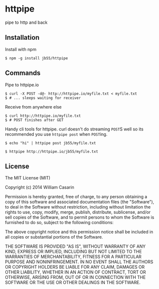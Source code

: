 
# httpipe

  pipe to http and back

## Installation

  Install with npm

    $ npm -g install jb55/httpipe

## Commands

  Pipe to httpipe.io

    $ curl -X POST -d@- http://httpipe.io/myfile.txt < myfile.txt
    $ # ... sleeps waiting for receiver

  Receive from anywhere else

    $ curl http://httpipe.io/myfile.txt
    $ # POST finishes after GET 

  Handy cli tools for httpipe. curl doesn't do streaming `POST`S well so
  its recommended you use `httpipe post` when `POST`ing.

    $ echo "hi" | httpipe post jb55/myfile.txt

    $ httpipe http://httpipe.io/jb55/myfile.txt
  

## License

  The MIT License (MIT)

  Copyright (c) 2014 William Casarin

  Permission is hereby granted, free of charge, to any person obtaining a copy
  of this software and associated documentation files (the "Software"), to deal
  in the Software without restriction, including without limitation the rights
  to use, copy, modify, merge, publish, distribute, sublicense, and/or sell
  copies of the Software, and to permit persons to whom the Software is
  furnished to do so, subject to the following conditions:

  The above copyright notice and this permission notice shall be included in
  all copies or substantial portions of the Software.

  THE SOFTWARE IS PROVIDED "AS IS", WITHOUT WARRANTY OF ANY KIND, EXPRESS OR
  IMPLIED, INCLUDING BUT NOT LIMITED TO THE WARRANTIES OF MERCHANTABILITY,
  FITNESS FOR A PARTICULAR PURPOSE AND NONINFRINGEMENT. IN NO EVENT SHALL THE
  AUTHORS OR COPYRIGHT HOLDERS BE LIABLE FOR ANY CLAIM, DAMAGES OR OTHER
  LIABILITY, WHETHER IN AN ACTION OF CONTRACT, TORT OR OTHERWISE, ARISING FROM,
  OUT OF OR IN CONNECTION WITH THE SOFTWARE OR THE USE OR OTHER DEALINGS IN
  THE SOFTWARE.
